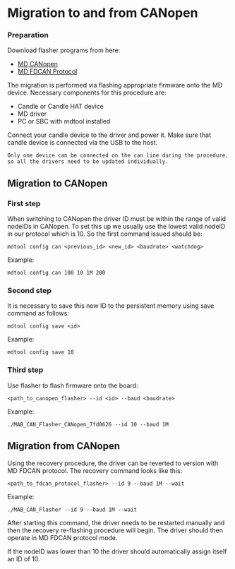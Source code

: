 # Migration to and from CANopen

### Preparation

Download flasher programs from here:
- [MD CANopen](canopen-flashers_legacy) 
- [MD FDCAN Protocol](software_downloads_legacy)

The migration is performed via flashing appropriate firmware onto the MD device. Necessary components for this procedure are:
- Candle or Candle HAT device
- MD driver
- PC or SBC with mdtool installed

Connect your candle device to the driver and power it. Make sure that candle device is connected via the USB to the host.  
```{important}
Only one device can be connected on the can line during the procedure, so all the drivers need to be updated individually.
```

## Migration to CANopen


### First step

When switching to CANopen the driver ID must be within the range of valid nodeIDs in CANopen. To set this up we usually use the lowest valid nodeID in our protocol which is 10.
So the first command issued should be:
```
mdtool config can <previous_id> <new_id> <baudrate> <watchdog>
```
Example:
```
mdtool config can 100 10 1M 200
```

### Second step
It is necessary to save this new ID to the persistent memory using save command as follows:
```
mdtool config save <id>
```
Example:
```
mdtool config save 10
```

### Third step
Use flasher to flash firmware onto the board:
```
<path_to_canopen_flasher> --id <id> --baud <baudrate>
```
Example:
```
./MAB_CAN_Flasher_CANopen_7fd0626 --id 10 --baud 1M
```

## Migration from CANopen

Using the recovery procedure, the driver can be reverted to version with MD FDCAN protocol. The recovery command looks like this:
```
<path_to_fdcan_protocol_flasher> --id 9 --baud 1M --wait
```
Example:
```
./MAB_CAN_Flasher --id 9 --baud 1M --wait
```
After starting this command, the driver needs to be restarted manually and then the recovery re-flashing procedure will begin. The driver should then operate in MD FDCAN protocol mode.

If the nodeID was lower than 10 the driver should automatically assign itself an ID of 10.